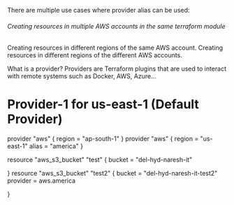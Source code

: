 There are multiple use cases where provider alias can be used:

###### Creating resources in multiple AWS accounts in the same terraform module ####
Creating resources in different regions of the same AWS account.
Creating resources in different regions of the different AWS accounts.

What is a provider?
Providers are Terraform plugins that are used to interact with remote systems such as Docker, AWS, Azure…

# Provider-1 for us-east-1 (Default Provider)
provider "aws" {
  region = "ap-south-1"
}
provider "aws" {
  region = "us-east-1"
  alias = "america"
}

resource "aws_s3_bucket" "test" {
  bucket = "del-hyd-naresh-it"

}
resource "aws_s3_bucket" "test2" {
  bucket = "del-hyd-naresh-it-test2"
  provider = aws.america
  
}

